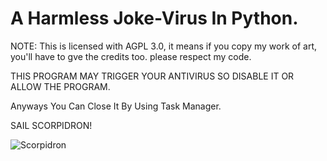 # A Harmless Joke-Virus In Python.
NOTE: This is licensed with AGPL 3.0, it means if you copy my work of art, you'll have to gve the credits too.
please respect my code.

THIS PROGRAM MAY TRIGGER YOUR ANTIVIRUS SO DISABLE IT OR ALLOW THE PROGRAM.

Anyways You Can Close It By Using Task Manager.

SAIL SCORPIDRON!

![Scorpidron](https://github.com/user-attachments/assets/042cf27d-0a9a-4a51-a8ae-9924b60978be)

